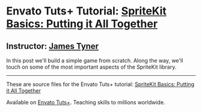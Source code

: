 # Envato Tuts+ Tutorial: [SpriteKit Basics: Putting it All Together][published url]
## Instructor: [James Tyner][instructor url]


In this post we'll build a simple game from scratch. Along the way, we'll touch on some of the most important aspects of the SpriteKit library.


------

These are source files for the Envato Tuts+ tutorial: [SpriteKit Basics: Putting it All Together][published url]

Available on [Envato Tuts+](https://tutsplus.com). Teaching skills to millions worldwide.

[published url]: http://code.tutsplus.com/tutorials/spitekit-basics-putting-it-all-together--cms-29164
[instructor url]: https://tutsplus.com/authors/james-tyner
